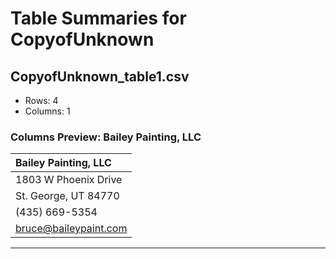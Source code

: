 # Table Summaries for CopyofUnknown

## CopyofUnknown_table1.csv
- Rows: 4
- Columns: 1
### Columns Preview: Bailey Painting, LLC

| Bailey Painting, LLC   |
|:-----------------------|
| 1803 W Phoenix Drive   |
| St. George, UT  84770  |
| (435) 669-5354         |
| bruce@baileypaint.com  |

---